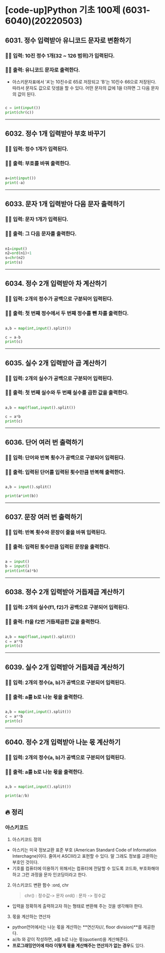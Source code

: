 # [code-up]Python 기초 100제 (6031-6040)(20220503)

## 6031. 정수 입력받아 유니코드 문자로 변환하기

### ✍🏻 입력: 10진 정수 1개(32 ~ 126 범위)가 입력된다.

### ✍🏻 출력: 유니코드 문자로 출력한다.

- 아스키문자표에서 'A'는 10진수로 65로 저장되고 'B'는 10진수 66으로 저장된다. 따라서 문자도 값으로 덧셈을 할 수 있다. 어떤 문자의 값에 1을 더하면 그 다음 문자의 값이 된다.

```python

c = int(input())
print(chr(c))

```

---

## 6032. 정수 1개 입력받아 부호 바꾸기

### ✍🏻 입력: 정수 1개가 입력된다.

### ✍🏻 출력: 부호를 바꿔 출력한다.

```python

a=int(input())
print(-a)

```

---

## 6033. 문자 1개 입력받아 다음 문자 출력하기

### ✍🏻 입력: 문자 1개가 입력된다.

### ✍🏻 출력: 그 다음 문자를 출력한다.

```python

n1=input()
n2=ord(n1)+1
s=chr(n2)
print(s)

```

---

## 6034. 정수 2개 입력받아 차 계산하기

### ✍🏻 입력: 2개의 정수가 공백으로 구분되어 입력된다.

### ✍🏻 출력: 첫 번째 정수에서 두 번째 정수를 뺀 차를 출력한다.

```python

a,b = map(int,input().split())

c = a-b
print(c)

```

---

## 6035. 실수 2개 입력받아 곱 계산하기

### ✍🏻 입력: 2개의 실수가 공백으로 구분되어 입력된다.

### ✍🏻 출력: 첫 번째 실수와 두 번째 실수를 곱한 값을 출력한다.

```python

a,b = map(float,input().split())

c = a*b
print(c)

```

---

## 6036. 단어 여러 번 출력하기

### ✍🏻 입력: 단어와 반복 횟수가 공백으로 구분되어 입력된다.

### ✍🏻 출력: 입력된 단어를 입력된 횟수만큼 반복해 출력한다.

```python

a,b = input().split()

print(a*int(b))

```

---

## 6037. 문장 여러 번 출력하기

### ✍🏻 입력: 반복 횟수와 문장이 줄을 바꿔 입력된다.

### ✍🏻 출력: 입력된 횟수만큼 입력된 문장을 출력한다.

```python

a = input()
b = input()
print(int(a)*b)

```

---

## 6038. 정수 2개 입력받아 거듭제곱 계산하기

### ✍🏻 입력: 2개의 실수(f1, f2)가 공백으로 구분되어 입력된다.

### ✍🏻 출력: f1을 f2번 거듭제곱한 값을 출력한다.

```python

a,b = map(float,input().split())
c = a**b
print(c)

```

---

## 6039. 실수 2개 입력받아 거듭제곱 계산하기

### ✍🏻 입력: 2개의 정수(a, b)가 공백으로 구분되어 입력된다.

### ✍🏻 출력: a를 b로 나눈 몫을 출력한다.

```python

a,b = map(int,input().split())
c = a**b
print(c)

```

---

## 6040. 정수 2개 입력받아 나눈 몫 계산하기

### ✍🏻 입력: 2개의 정수(a, b)가 공백으로 구분되어 입력된다.

### ✍🏻 출력: a를 b로 나눈 몫을 출력한다.

```python

a,b = map(int,input().split())

print(a//b)
```

## 🔥 정리

### 아스키코드

1. 아스키코드 정의

- 아스키는 미국 정보교환 표준 부호 (American Standard Code of Information Interchagne)이다. 줄여서 ASCII라고 표현할 수 있다. 말 그래도 정보를 교환하는 부호인 것이다.
- 기호를 컴퓨터에 이용하기 위해서는 컴퓨터에 전달할 수 있도록 코드화, 부호화해야 하고 그런 과정을 문자 인코딩이라고 한다.

2. 아스키코드 변환 함수 :ord, chr
   > chr() : 정수값-> 문자
   > ord() : 문자 -> 정수값

- 입력을 정확하게 출력하고자 하는 형태로 변환해 주는 것을 생각해야 한다.

3. 몫을 계산하는 연산자

- python언어에서는 나눈 몫을 계산하는 **연산자(//, floor division)**를 제공한다.
- a//b 와 같이 작성하면, a를 b로 나눈 몫(quotient)을 계산해준다.
- **프로그래밍언어에 따라 이렇게 몫을 계산해주는 연산자가 없는 경우**도 있다.
